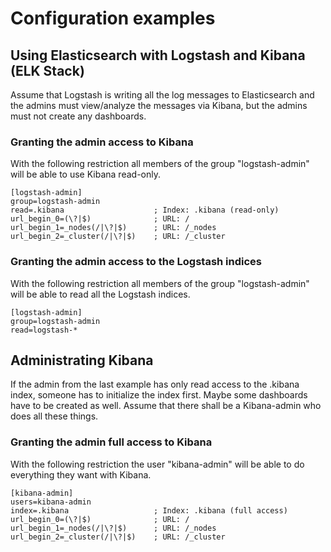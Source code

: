 # <a id="examples"></a> Configuration examples

## Using Elasticsearch with Logstash and Kibana (ELK Stack)

Assume that Logstash is writing all the log messages to Elasticsearch
and the admins must view/analyze the messages via Kibana,
but the admins must not create any dashboards.

### Granting the admin access to Kibana

With the following restriction all members of the group "logstash-admin"
will be able to use Kibana read-only.

```
[logstash-admin]
group=logstash-admin
read=.kibana                    ; Index: .kibana (read-only)
url_begin_0=(\?|$)              ; URL: /
url_begin_1=_nodes(/|\?|$)      ; URL: /_nodes
url_begin_2=_cluster(/|\?|$)    ; URL: /_cluster
```

### Granting the admin access to the Logstash indices

With the following restriction all members of the group "logstash-admin"
will be able to read all the Logstash indices.

```
[logstash-admin]
group=logstash-admin
read=logstash-*
```

## Administrating Kibana

If the admin from the last example has only read access to the .kibana index,
someone has to initialize the index first. Maybe some dashboards have to be
created as well. Assume that there shall be a Kibana-admin who does all these
things.

### Granting the admin full access to Kibana

With the following restriction the user "kibana-admin"
will be able to do everything they want with Kibana.

```
[kibana-admin]
users=kibana-admin
index=.kibana                   ; Index: .kibana (full access)
url_begin_0=(\?|$)              ; URL: /
url_begin_1=_nodes(/|\?|$)      ; URL: /_nodes
url_begin_2=_cluster(/|\?|$)    ; URL: /_cluster
```

